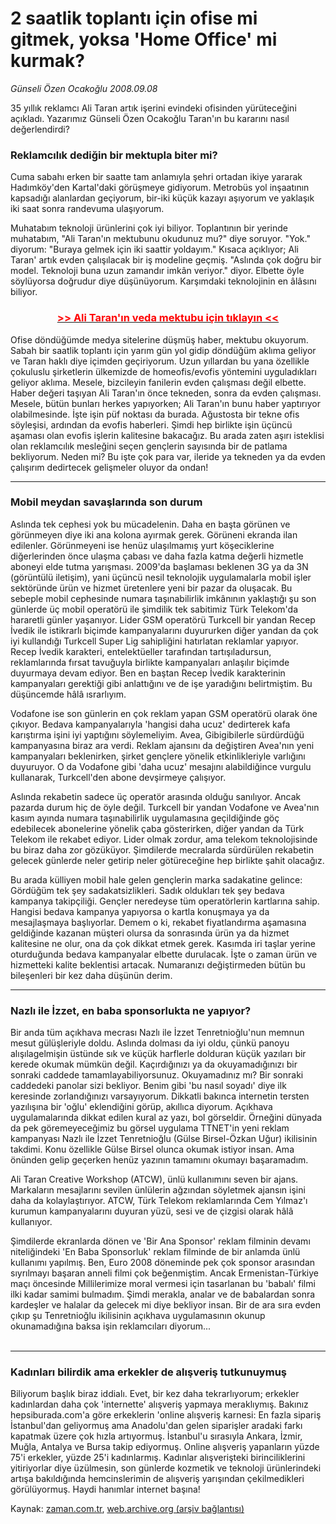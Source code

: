 # 2 saatlik toplantı için ofise mi gitmek, yoksa 'Home Office' mi kurmak?

*Günseli Özen Ocakoğlu 2008.09.08*

<tr><td class="metin" colspan="2" style="padding-top: 20px; padding-left: 5px; padding-right: 10px;">35 yıllık reklamcı Ali Taran artık işerini evindeki ofisinden yürüteceğini açıkladı. Yazarımız Günseli Özen Ocakoğlu Taran'ın bu kararını nasıl değerlendirdi?</td></tr><tr><td class="metin" colspan="2" style="padding-top: 20px; padding-left: 5px; padding-right: 10px;"><h3><p>Reklamcılık dediğin bir mektupla biter mi?</p></h3>
<p>Cuma sabahı erken bir saatte tam anlamıyla şehri ortadan ikiye yararak Hadımköy'den Kartal'daki görüşmeye gidiyorum. Metrobüs yol inşaatının kapsadığı alanlardan geçiyorum, bir-iki küçük kazayı aşıyorum ve yaklaşık iki saat sonra randevuma ulaşıyorum. 
<p>Muhatabım teknoloji ürünlerini çok iyi biliyor. Toplantının bir yerinde muhatabım, "Ali Taran'ın mektubunu okudunuz mu?" diye soruyor. "Yok." diyorum: "Buraya gelmek için iki saattir yoldayım." Kısaca açıklıyor; Ali Taran' artık evden çalışılacak bir iş modeline geçmiş. "Aslında çok doğru bir model. Teknoloji buna uzun zamandır imkân veriyor." diyor. Elbette öyle söylüyorsa doğrudur diye düşünüyorum. Karşımdaki teknolojinin en âlâsını biliyor. 
<p>
<h3 align="center"><a href="http://web.archive.org/web/20081210172335/http://www.zaman.com.tr/haber.do?haberno=735540" target="_blank">
<font color="#FF0000"> &gt;&gt; Ali Taran'ın veda mektubu için tıklayın &lt;&lt; </font></a></h3>
<p> Ofise döndüğümde medya sitelerine düşmüş haber, mektubu okuyorum. Sabah bir saatlik toplantı için yarım gün yol gidip döndüğüm aklıma geliyor ve Taran haklı diye içimden geçiriyorum. Uzun yıllardan bu yana özellikle çokuluslu şirketlerin ülkemizde de homeofis/evofis yöntemini uyguladıkları geliyor aklıma. Mesele, bizcileyin fanilerin evden çalışması değil elbette. Haber değeri taşıyan Ali Taran'ın önce tekneden, sonra da evden çalışması. Mesele, bütün bunları herkes yapıyorken; Ali Taran'ın bunu haber yaptırıyor olabilmesinde. İşte işin püf noktası da burada. Ağustosta bir tekne ofis söyleşisi, ardından da evofis haberleri. Şimdi hep birlikte işin üçüncü aşaması olan evofis işlerin kalitesine bakacağız. Bu arada zaten aşırı isteklisi olan reklamcılık mesleğini seçen gençlerin sayısında bir de patlama bekliyorum. Neden mi? Bu işte çok para var, ileride ya tekneden ya da evden çalışırım dedirtecek gelişmeler oluyor da ondan! 
<p>
<hr/>
<h3>Mobil meydan savaşlarında son durum
</h3>
<p>Aslında tek cephesi yok bu mücadelenin. Daha en başta görünen ve görünmeyen diye iki ana kolona ayırmak gerek. Görüneni ekranda ilan edilenler. Görünmeyeni ise henüz ulaşılmamış yurt köşeciklerine diğerlerinden önce ulaşma çabası ve daha fazla katma değerli hizmetle aboneyi elde tutma yarışması. 2009'da başlaması beklenen 3G ya da 3N (görüntülü iletişim), yani üçüncü nesil teknolojik uygulamalarla mobil işler sektöründe ürün ve hizmet üretenlere yeni bir pazar da oluşacak. Bu sebeple mobil cephesinde numara taşınabilirlik imkânının yaklaştığı şu son günlerde üç mobil operatörü ile şimdilik tek sabitimiz Türk Telekom'da hararetli günler yaşanıyor. Lider GSM operatörü Turkcell bir yandan Recep İvedik ile istikrarlı biçimde kampanyalarını duyururken diğer yandan da çok iyi kullandığı Turkcell Super Lig sahipliğini hatırlatan reklamlar yapıyor. Recep İvedik karakteri, entelektüeller tarafından tartışıladursun, reklamlarında fırsat tavuğuyla birlikte kampanyaları anlaşılır biçimde duyurmaya devam ediyor. Ben en baştan Recep İvedik karakterinin kampanyaları gerektiği gibi anlattığını ve de işe yaradığını belirtmiştim. Bu düşüncemde hâlâ ısrarlıyım. 
<p> Vodafone ise son günlerin en çok reklam yapan GSM operatörü olarak öne çıkıyor. Bedava kampanyalarıyla 'hangisi daha ucuz' dedirterek kafa karıştırma işini iyi yaptığını söylemeliyim. Avea, Gibigibilerle sürdürdüğü kampanyasına biraz ara verdi. Reklam ajansını da değiştiren Avea'nın yeni kampanyaları beklenirken, şirket gençlere yönelik etkinlikleriyle varlığını duyuruyor. O da Vodafone gibi 'daha ucuz' mesajını alabildiğince vurgulu kullanarak, Turkcell'den abone devşirmeye çalışıyor. 
<p> Aslında rekabetin sadece üç operatör arasında olduğu sanılıyor. Ancak pazarda durum hiç de öyle değil. Turkcell bir yandan Vodafone ve Avea'nın kasım ayında numara taşınabilirlik uygulamasına geçildiğinde göç edebilecek abonelerine yönelik çaba gösterirken, diğer yandan da Türk Telekom ile rekabet ediyor. Lider olmak zordur, ama telekom teknolojisinde bu biraz daha zor gözüküyor. Şimdilerde mecralarda sürdürülen rekabetin gelecek günlerde neler getirip neler götüreceğine hep birlikte şahit olacağız. 
<p> Bu arada külliyen mobil hale gelen gençlerin marka sadakatine gelince: Gördüğüm tek şey sadakatsizlikleri. Sadık oldukları tek şey bedava kampanya takipçiliği. Gençler neredeyse tüm operatörlerin kartlarına sahip. Hangisi bedava kampanya yapıyorsa o kartla konuşmaya ya da mesajlaşmaya başlıyorlar. Demem o ki, rekabet fiyatlandırma aşamasına geldiğinde kazanan müşteri olursa da sonrasında ürün ya da hizmet kalitesine ne olur, ona da çok dikkat etmek gerek. Kasımda iri taşlar yerine oturduğunda bedava kampanyalar elbette durulacak. İşte o zaman ürün ve hizmetteki kalite beklentisi artacak. Numaranızı değiştirmeden bütün bu bileşenleri bir kez daha düşünün derim. 
<p>
<hr/>
<h3>Nazlı ile İzzet, en baba sponsorlukta ne yapıyor?
</h3>
<p>Bir anda tüm açıkhava mecrası Nazlı ile İzzet Tenretnioğlu'nun memnun mesut gülüşleriyle doldu. Aslında dolması da iyi oldu, çünkü panoyu alışılagelmişin üstünde sık ve küçük harflerle dolduran küçük yazıları bir kerede okumak mümkün değil. Kaçırdığınızı ya da okuyamadığınızı bir sonraki caddede tamamlayabiliyorsunuz. Okuyamadınız mı? Bir sonraki caddedeki panolar sizi bekliyor. Benim gibi 'bu nasıl soyadı' diye ilk keresinde zorlandığınızı varsayıyorum. Dikkatli bakınca internetin tersten yazılışına bir 'oğlu' eklendiğini görüp, akıllıca diyorum. Açıkhava uygulamalarında dikkat edilen kural az yazı, bol görseldir. Örneğini dünyada da pek göremeyeceğimiz bu görsel uygulama TTNET'in yeni reklam kampanyası Nazlı ile İzzet Tenretnioğlu (Gülse Birsel-Özkan Uğur) ikilisinin takdimi. Konu özellikle Gülse Birsel olunca okumak istiyor insan. Ama önünden gelip geçerken henüz yazının tamamını okumayı başaramadım. 
<p>Ali Taran Creative Workshop (ATCW), ünlü kullanımını seven bir ajans. Markaların mesajlarını sevilen ünlülerin ağzından söyletmek ajansın işini daha da kolaylaştırıyor. ATCW, Türk Telekom reklamlarında Cem Yılmaz'ı kurumun kampanyalarını duyuran yüzü, sesi ve de çizgisi olarak hâlâ kullanıyor. 
<p>Şimdilerde ekranlarda dönen ve 'Bir Ana Sponsor' reklam filminin devamı niteliğindeki 'En Baba Sponsorluk' reklam filminde de bir anlamda ünlü kullanımı yapılmış. Ben, Euro 2008 döneminde pek çok sponsor arasından sıyrılmayı başaran anneli filmi çok beğenmiştim. Ancak Ermenistan-Türkiye maçı öncesinde Millilerimize moral vermesi için tasarlanan bu 'babalı' filmi ilki kadar samimi bulmadım. Şimdi merakla, analar ve de babalardan sonra kardeşler ve halalar da gelecek mi diye bekliyor insan. Bir de ara sıra evden çıkıp şu Tenretnioğlu ikilisinin açıkhava uygulamasının okunup okunamadığına baksa işin reklamcıları diyorum...
<br/>
 <hr/>
<h3>Kadınları bilirdik ama erkekler de alışveriş tutkunuymuş
</h3>
<p>Biliyorum başlık biraz iddialı. Evet, bir kez daha tekrarlıyorum; erkekler kadınlardan daha çok 'internette' alışveriş yapmaya meraklıymış. Bakınız hepsiburada.com'a göre erkeklerin 'online alışveriş karnesi: En fazla sipariş İstanbul'dan geliyormuş ama Anadolu'dan gelen siparişler aradaki farkı kapatmak üzere çok hızla artıyormuş. İstanbul'u sırasıyla Ankara, İzmir, Muğla, Antalya ve Bursa takip ediyormuş. Online alışveriş yapanların yüzde 75'i erkekler, yüzde 25'i kadınlarmış. Kadınlar alışverişteki birinciliklerini yitiriyorlar diye üzülmesin, son günlerde kozmetik ve teknoloji ürünlerindeki artışa bakıldığında hemcinslerimin de alışveriş yarışından çekilmedikleri görülüyormuş. Haydi hanımlar internet başına!<br/></p></p></p></p></p></p></p></p></p></p></p></p></p></p></td></tr>

Kaynak: [zaman.com.tr](http://zaman.com.tr/yazar.do?yazino=735490), [web.archive.org (arşiv bağlantısı)](http://web.archive.org/web/20081210172335/http://www.zaman.com.tr:80/yazar.do?yazino=735490)
